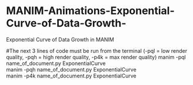 # MANIM-Animations-Exponential-Curve-of-Data-Growth-
Exponential Curve of Data Growth in MANIM

#The next 3 lines of code must be run from the terminal (-pql = low render quality, -pqh = high render quality, -p4k = max render quality)
manim -pql name_of_document.py ExponentialCurve  
manim -pqh name_of_document.py ExponentialCurve   
manim -p4k name_of_document.py ExponentialCurve 
